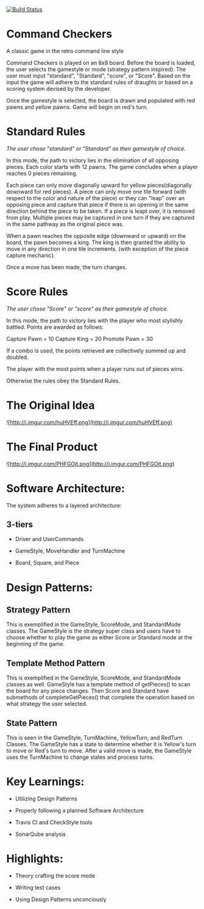 [![Build Status](https://travis-ci.org/cpe305Spring17/spring2017-project-alexbcastana.svg?branch=master)](https://travis-ci.org/cpe305Spring17/spring2017-project-alexbcastana)


# Command Checkers
A classic game in the retro command line style

Command Checkers is played on an 8x8 board. Before the board is loaded, the user selects the gamestyle or mode (strategy pattern inspired). The user must input "standard", "Standard", "score", or "Score". Based on the input the game will adhere to the standard rules of draughts or based on a scoring system devised by the developer.

Once the gamestyle is selected, the board is drawn and populated with red pawns and yellow pawns. Game will begin on red's turn. 

# Standard Rules
*The user chose "standard" or "Standard" as their gamestyle of choice.*

In this mode, the path to victory lies in the elimination of all opposing pieces. Each color starts with 12 pawns. The game concludes when a player reaches 0 pieces remaining.

Each piece can only move diagonally upward for yellow pieces(diagonally downward for red pieces). A piece can only move one tile forward (with respect to the color and nature of the piece) or they can "leap" over an opposing piece and capture that piece if there is an opening in the same direction behind the piece to be taken. If a piece is leapt over, it is removed from play. Multiple pieces may be captured in one turn if they are captured in the same pathway as the original piece was.

When a pawn reaches the opposite edge (downward or upward) on the board, the pawn becomes a king. The king is then granted the ability to move in any direction in one tile increments. (with exception of the piece capture mechanic). 

Once a move has been made, the turn changes. 

# Score Rules
*The user chose "Score" or "score" as their gamestyle of choice.*

In this mode, the path to victory lies with the player who most stylishly battled. 
Points are awarded as follows:

Capture Pawn = 10
Capture King = 20
Promote Pawn = 30

If a combo is used, the points retrieved are collectively summed up and doubled.

The player with the most points when a player runs out of pieces wins.

Otherwise the rules obey the Standard Rules.

# The Original Idea

![http://i.imgur.com/huHVEff.png](http://i.imgur.com/huHVEff.png)

# The Final Product

![http://i.imgur.com/PHFGOjt.png](http://i.imgur.com/PHFGOjt.png)

# Software Architecture:

The system adheres to a layered architecture:

## 3-tiers

* Driver and UserCommands

* GameStyle, MoveHandler and TurnMachine

* Board, Square, and Piece


# Design Patterns:

## Strategy Pattern
This is exemplified in the GameStyle, ScoreMode, and StandardMode classes. The GameStyle is the strategy super class and users have to choose whether to play the game as either Score or Standard mode at the beginning of the game. 

## Template Method Pattern
This is exemplified in the GameStyle, ScoreMode, and StandardMode classes as well. GameStyle has a template method of getPieces() to scan the board for any piece changes. Then Score and Standard have submethods of completeGetPieces() that complete the operation based on what strategy the user selected.

## State Pattern
This is seen in the GameStyle, TurnMachine, YellowTurn, and RedTurn Classes. The GameStyle has a state to determine whether it is Yellow's turn to move or Red's turn to move. After a valid move is made, the GameStyle uses the TurnMachine to change states and process turns.


# Key Learnings:

* Utilizing Design Patterns

* Properly following a planned Software Architecture

* Travis CI and CheckStyle tools

* SonarQube analysis

# Highlights: 

* Theory crafting the score mode

* Writing test cases

* Using Design Patterns unconciously


